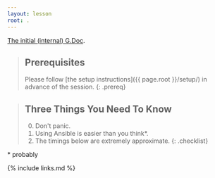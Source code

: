 ```yaml
---
layout: lesson
root: .
---
```


[The initial (internal) G.Doc](https://docs.google.com/document/d/1YDueOUkEM7ANnLSJmw50lFW-zF7ngbGrPt2tDZgM14Y/edit#). 

> ## Prerequisites
>
> Please follow [the setup instructions]({{ page.root }}/setup/) in advance of the session.
{: .prereq}

> ## Three Things You Need To Know
>
> 0.  Don't panic.
> 1.  Using Ansible is easier than you think*.
> 2.  The timings below are extremely approximate.
{: .checklist}

\* probably


{% include links.md %}
